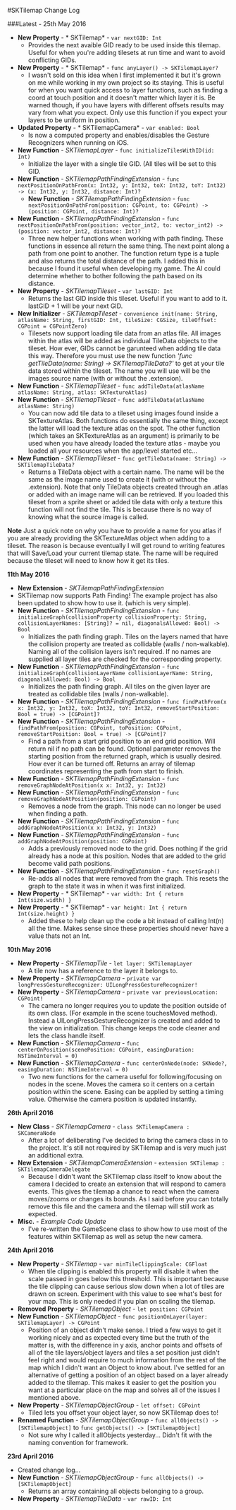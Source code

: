 #SKTilemap Change Log

###Latest - 25th May 2016

+ **New Property** - * SKTilemap* - `var nextGID: Int`
    + Provides the next avaible GID ready to be used inside this tilemap. Useful for when you're adding tilesets at run time and want to avoid conflicting GIDs.
+ **New Property** - * SKTilemap* - `func anyLayer() -> SKTilemapLayer?`
    + I wasn't sold on this idea when I first implemented it but it's grown on me while working in my own project so its staying. This is useful for when you want quick access to layer functions, such as finding a coord at touch position and it doesn't matter which layer it is. Be warned though, if you have layers with different offsets results may vary from what you expect. Only use this function if you expect your layers to be uniform in position.
+ **Updated Property** - * SKTilemapCamera* - `var enabled: Bool`
    + Is now a computed property and enables/disables the Gesture Recognizers when running on iOS.
+ **New Function** - *SKTilemapLayer* - `func initializeTilesWithID(id: Int)`
    + Initialize the layer with a single tile GID. (All tiles will be set to this GID.
+ **New Function** - *SKTilemapPathFindingExtension* - `func nextPositionOnPathFrom(x: Int32, y: Int32, toX: Int32, toY: Int32) -> (x: Int32, y: Int32, distance: Int)?`
    + **New Function** - *SKTilemapPathFindingExtension* - `func nextPositionOnPathFrom(position: CGPoint, to: CGPoint) -> (position: CGPoint, distance: Int)?`
+ **New Function** - *SKTilemapPathFindingExtension* - `func nextPositionOnPathFrom(position: vector_int2, to: vector_int2) -> (position: vector_int2, distance: Int)?`
    +   Three new helper functions when working with path finding. These functions in essence all return the same thing. The next point along a path from one point to another. The function return type is a tuple and also returns the total distance of the path. I added this in because I found it useful when developing my game. The AI could determine whether to bother following the path based on its distance.
+ **New Property** - *SKTilemapTileset* - `var lastGID: Int`
    + Returns the last GID inside this tileset. Useful if you want to add to it. lastGID + 1 will be your next GID.
+ **New Initializer** - *SKTilemapTileset* - `convenience init(name: String, atlasName: String, firstGID: Int, tileSize: CGSize, tileOffset: CGPoint = CGPointZero)`
    + Tilesets now support loading tile data from an atlas file. All images within the atlas will be added as individual TileData objects to the tileset. How ever, GIDs cannot be garunteed when adding tile data this way. Therefore you must use the new function *'func getTileData(name: String) -> SKTilemapTileData?'* to get at your tile data stored within the tileset. The name you will use will be the images source name (with or without the .extension). 
+ **New Function** - *SKTilemapTileset* - `func addTileData(atlasName atlasName: String, atlas: SKTextureAtlas)`
+ **New Function** - *SKTilemapTileset* - `func addTileData(atlasName atlasName: String)`
    + You can now add tile data to a tileset using images found inside a SKTextureAtlas. Both functions do essentially the same thing, except the latter will load the texture atlas on the spot. The other function (which takes an SKTextureAtlas as an argument) is primarily to be used when you have already loaded the texture atlas - maybe you loaded all your resources when the app/level started etc...
+ **New Function** - *SKTilemapTileset* - `func getTileData(name: String) -> SKTilemapTileData?`
    + Returns a TileData object with a certain name. The name will be the same as the image name used to create it (with or without the .extension). Note that only TileData objects created through an .atlas or added with an image name will can be retrieved. If you loaded this tileset from a sprite sheet or added tile data with only a texture this function will not find the tile. This is because there is no way of knowing what the source image is called.
    
**Note**
Just a quick note on why you have to provide a name for you atlas if you are already providing the SKTextureAtlas object when adding to a tileset. The reason is because eventually I will get round to writing features that will Save/Load your current tilemap state. The name will be required because the tileset will need to know how it get its tiles.


**11th May 2016**

+ **New Extension** - *SKTilemapPathFindingExtension*
+ SKTilemap now supports Path Finding! The example project has also been updated to show how to use it. (which is very simple).
+ **New Function** - *SKTilemapPathFindingExtension* - `func initializeGraph(collisionProperty collisionProperty: String, collisionLayerNames: [String]? = nil, diagonalsAllowed: Bool) -> Bool`
    + Initializes the path finding graph. Tiles on the layers named that have the collision property are treated as collidable (walls / non-walkable). Naming all of the collision layers isn't required. If no names are supplied all layer tiles are checked for the corresponding property.
+ **New Function** - *SKTilemapPathFindingExtension* - `func initializeGraph(collisionLayerName collisionLayerName: String, diagonalsAllowed: Bool) -> Bool`
    + Initializes the path finding graph. All tiles on the given layer are treated as collidable tiles (walls / non-walkable).
+ **New Function** - *SKTilemapPathFindingExtension* - `func findPathFrom(x x: Int32, y: Int32, toX: Int32, toY: Int32, removeStartPosition: Bool = true) -> [CGPoint]?`
+ **New Function** - *SKTilemapPathFindingExtension* - `findPathFrom(position: CGPoint, toPosition: CGPoint, removeStartPosition: Bool = true) -> [CGPoint]?`
    + Find a path from a start grid position to an end grid position. Will return nil if no path can be found. Optional parameter removes the starting position from the returned graph, which is usually desired. How ever it can be turned off. Returns an array of tilemap coordinates representing the path from start to finish.
+ **New Function** - *SKTilemapPathFindingExtension* - `func removeGraphNodeAtPosition(x x: Int32, y: Int32)`
+ **New Function** - *SKTilemapPathFindingExtension* - `func removeGraphNodeAtPosition(position: CGPoint)`
    + Removes a node from the graph. This node can no longer be used when finding a path.
+ **New Function** - *SKTilemapPathFindingExtension* - `func addGraphNodeAtPosition(x x: Int32, y: Int32)`
+ **New Function** - *SKTilemapPathFindingExtension* - `func addGraphNodeAtPosition(position: CGPoint)`
    + Adds a previously removed node to the grid. Does nothing if the grid already has a node at this position. Nodes that are added to the grid become valid path positions.
+ **New Function** - *SKTilemapPathFindingExtension* - `func resetGraph()`
    + Re-adds all nodes that were removed from the graph. This resets the graph to the state it was in when it was first initialized.
+ **New Property** - * SKTilemap* - `var width: Int { return Int(size.width) }`
+ **New Property** - * SKTilemap* - `var height: Int { return Int(size.height) }`
    + Added these to help clean up the code a bit instead of calling Int(n) all the time. Makes sense since these properties should never have a value thats not an Int.

**10th May 2016**

+ **New Property** - *SKTilemapTile* - `let layer: SKTilemapLayer`
    + A tile now has a reference to the layer it belongs to. 
+ **New Property** - *SKTilemapCamera* - `private var longPressGestureRecognizer: UILongPressGestureRecognizer!`
+ **New Property** - *SKTilemapCamera* - `private var previousLocation: CGPoint!`
    + The camera no longer requires you to update the position outside of its own class. (For example in the scene touchesMoved method). Instead a UILongPressGestureRecognizer is created and added to the view on initialization. This change keeps the code cleaner and lets the class handle itself.
+ **New Function** - *SKTilemapCamera* - `func centerOnPosition(scenePosition: CGPoint, easingDuration: NSTimeInterval = 0)`
+ **New Function** - *SKTilemapCamera* - `func centerOnNode(node: SKNode?, easingDuration: NSTimeInterval = 0)`
    + Two new functions for the camera useful for following/focusing on nodes in the scene. Moves the camera so it centers on a certain position within the scene. Easing can be applied by setting a timing value. Otherwise the camera position is updated instantly.

**26th April 2016**

+ **New Class** - *SKTilemapCamera* - `class SKTilemapCamera : SKCameraNode`
    + After a lot of deliberating I've decided to bring the camera class in to the project. It's still not required by SKTilemap and is very much just an additional extra.
+ **New Extension** - *SKTilemapCameraExtension* - `extension SKTilemap : SKTilemapCameraDelegate`
    + Because I didn't want the SKTilemap class itself to know about the camera I decided to create an extension that will respond to camera events. This gives the tilemap a chance to react when the camera moves/zooms or changes its bounds. As I said before you can totally remove this file and the camera and the tilemap will still work as expected.
+ **Misc.** - *Example Code Update*
    + I've re-written the GameScene class to show how to use most of the features within SKTilemap as well as setup the new camera.

**24th April 2016**

+ **New Property** - *SKTilemap* - `var minTileClippingScale: CGFloat`
    + When tile clipping is enabled this property will disable it when the scale passed in goes below this threshold. This is important because the tile clipping can cause serious slow down when a lot of tiles are drawn on screen. Experiment with this value to see what's best for your map. This is only needed if you plan on scaling the tilemap. 
+ **Removed Property** - *SKTilemapObject* - `let position: CGPoint`
+ **New Function** - *SKTilemapObject* - `func positionOnLayer(layer: SKTilemapLayer) -> CGPoint`
    + Position of an object didn't make sense. I tried a few ways to get it working nicely and as expected every time but the truth of the matter is, with the difference in y axis, anchor points and offsets of all of the tile layers/object layers and tiles a set position just didn't feel right and would require to much information from the rest of the map which I didn't want an Object to know about. 
        I've settled for an alternative of getting a position of an object based on a layer already added to the tilemap. This makes it easier to get the position you want at a particular place on the map and solves all of the issues I mentioned above.
+ **New Property** - *SKTilemapObjectGroup* - `let offset: CGPoint`
    + Tiled lets you offset your object layer, so now SKTilemap does to!
+ **Renamed Function** - *SKTilemapObjectGroup* - `func allObjects() -> [SKTilemapObject]` to `func getObjects() -> [SKTilemapObject]`
    + Not sure why I called it allObjects yesterday... Didn't fit with the naming convention for framework.

**23rd April 2016**

+ Created change log...
+ **New Function** - *SKTilemapObjectGroup* - `func allObjects() -> [SKTilemapObject]`
    + Returns an array containing all objects belonging to a group.
+ **New Property** - *SKTilemapTileData* - `var rawID: Int`
